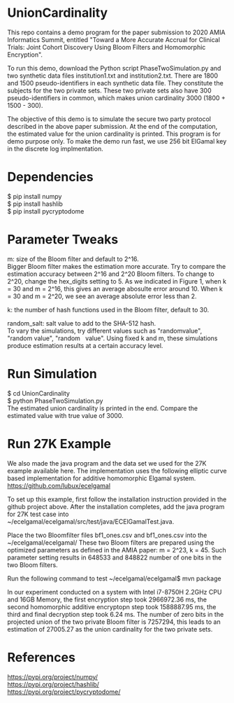 # UnionCardinality
This repo contains a demo program for the paper submission to 2020 AMIA Informatics Summit, entitled "Toward a More Accurate Accrual for Clinical Trials: Joint Cohort Discovery Using Bloom Filters and Homomorphic Encryption". 

To run this demo, download the Python script PhaseTwoSimulation.py and two synthetic data files institution1.txt and institution2.txt. There are 1800 and 1500 pseudo-identifiers in each synthetic data file. They constitute the subjects for the two private sets. These two private sets also have 300 pseudo-identifiers in common, which makes union cardinality 3000 (1800 + 1500 - 300).

The objective of this demo is to simulate the secure two party protocol described in the above paper submission. At the end of the computation, the estimated value for the union cardinality is printed. This program is for demo purpose only. To make the demo run fast, we use 256 bit ElGamal key in the discrete log implmentation.

# Dependencies  
$ pip install numpy  
$ pip install hashlib  
$ pip install pycryptodome  

# Parameter Tweaks
m: size of the Bloom filter and default to 2^16.  
Bigger Bloom filter makes the estimation more accurate. Try to compare the estimation accuracy between 2^16 and 2^20 Bloom filters. To change to 2^20, change the hex_digits setting to 5. As we indicated in Figure 1, when k = 30 and m = 2^16, this gives an average abosulte error around 10. When k = 30 and m = 2^20, we see an average absolute error less than 2.

k: the number of hash functions used in the Bloom filter, default to 30.  

random_salt: salt value to add to the SHA-512 hash.  
To vary the simulations, try different values such as "randomvalue", "random&nbsp;value", "random&nbsp;&nbsp;&nbsp;value". Using fixed k and m, these simulations produce estimation results at a certain accuracy level.

# Run Simulation  
$ cd UnionCardinality  
$ python PhaseTwoSimulation.py  
The estimated union cardinality is printed in the end. Compare the estimated value with true value of 3000.

# Run 27K Example  
We also made the java program and the data set we used for the 27K example available here. The implementation uses the following elliptic curve based implementation for additive homomorphic Elgamal system.
https://github.com/lubux/ecelgamal

To set up this example, first follow the installation instruction provided in the github project above. After the installation completes, add the java program for 27K test case into ~/ecelgamal/ecelgamal/src/test/java/ECElGamalTest.java.

Place the two Bloomfilter files bf1_ones.csv and bf1_ones.csv into the ~/ecelgamal/ecelgamal/ These two Bloom filters are prepared using the optimized parameters as defined in the AMIA paper: m = 2^23, k = 45. Such parameter setting results in 648533 and 848822 number of one bits in the two Bloom filters. 

Run the following command to test
~/ecelgamal/ecelgamal$ mvn package

In our experiment conducted on a system with Intel i7-8750H 2.2GHz CPU and 16GB Memory, the first encryption step took 2966972.36 ms, the second homomorphic additive encryptopn step took 1588887.95 ms, the third and final decryption step took 6.24 ms. The number of zero bits in the projected union of the two private Bloom filter is 7257294, this leads to an estimation of 27005.27 as the union cardinality for the two private sets.

# References
https://pypi.org/project/numpy/  
https://pypi.org/project/hashlib/  
https://pypi.org/project/pycryptodome/  
